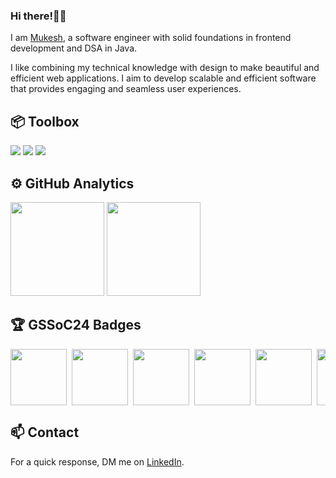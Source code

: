 <!--img align="center" src="assets/images/Pixel Jeff_ Photo.gif" alt="banner.gif" width="100%"/-->

### Hi there!👋🏽</h1>

I am [Mukesh](https://mukeshbilla.vercel.app/), a software engineer with solid foundations in frontend development and DSA in Java.

<p>I like combining my technical knowledge with design to make beautiful and efficient web applications. I aim to develop scalable and efficient software that provides engaging and seamless user experiences.</p>

## 📦 Toolbox

<p align="left">
  <img src="https://skillicons.dev/icons?i=java,js,ts,html,css,tailwind,react,redux" />
  <img src="https://skillicons.dev/icons?i=nextjs,nodejs,express,spring,hibernate,mysql,postgresql,mongodb" />  
  <img src="https://skillicons.dev/icons?i=firebase,git,github,githubactions,docker,aws,jenkins,postman" />
</p>

## ⚙️ GitHub Analytics

<div>
      <img height="150em" src="https://github-readme-stats.vercel.app/api?username=bmukesh23&show_icons=true&theme=algolia&count_private=true"/>
      <img height="150em" src="https://github-readme-stats-eight-theta.vercel.app/api/top-langs/?username=bmukesh23&layout=compact&langs_count=8&theme=algolia"/>
</div>

## 🏆 GSSoC24 Badges

 <div style="display:flex; align-items:center; gap: 8px; flex-wrap: nowrap; overflow-x: auto;" align="left">
     <img src="https://raw.githubusercontent.com/GSSoC24/Postman-Challenge/main/docs/assets/Postman%20White.png" width="90px" height="90px" />
     <img src="https://raw.githubusercontent.com/GSSoC24/Postman-Challenge/main/docs/assets/1.png" width="90px" height="90px" />
     <img src="https://raw.githubusercontent.com/GSSoC24/Postman-Challenge/main/docs/assets/2.png" width="90px" height="90px" />
     <img src="https://raw.githubusercontent.com/GSSoC24/Postman-Challenge/main/docs/assets/3.png" width="90px" height="90px" />
     <img src="https://raw.githubusercontent.com/GSSoC24/Postman-Challenge/main/docs/assets/4.png" width="90px" height="90px" />
     <img src="https://raw.githubusercontent.com/GSSoC24/Postman-Challenge/main/docs/assets/5.png" width="90px" height="90px" />
 </div>

## 📫 Contact

For a quick response, DM me on [LinkedIn](https://linkedin.com/in/mukeshbilla/). 
